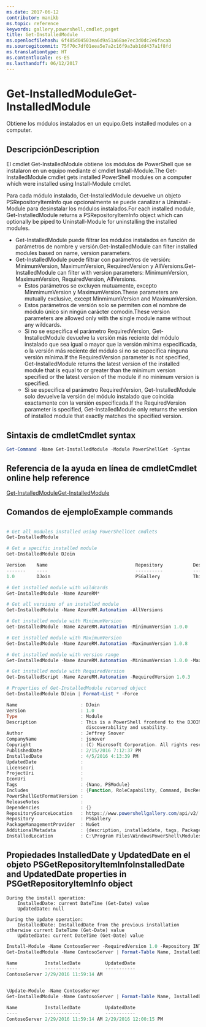 ```yaml
---
ms.date: 2017-06-12
contributor: manikb
ms.topic: reference
keywords: gallery,powershell,cmdlet,psget
title: Get-InstalledModule
ms.openlocfilehash: 6f485d04503ea6d9a51a68ae7ec3d0dc2e6facab
ms.sourcegitcommit: 75f70c7df01eea5e7a2c16f9a3ab1dd437a1f8fd
ms.translationtype: HT
ms.contentlocale: es-ES
ms.lasthandoff: 06/12/2017
---
```

# <a name="get-installedmodule"></a><span data-ttu-id="b6f11-103">Get-InstalledModule</span><span class="sxs-lookup"><span data-stu-id="b6f11-103">Get-InstalledModule</span></span>

<span data-ttu-id="b6f11-104">Obtiene los módulos instalados en un equipo.</span><span class="sxs-lookup"><span data-stu-id="b6f11-104">Gets installed modules on a computer.</span></span>

## <a name="description"></a><span data-ttu-id="b6f11-105">Descripción</span><span class="sxs-lookup"><span data-stu-id="b6f11-105">Description</span></span>

<span data-ttu-id="b6f11-106">El cmdlet Get-InstalledModule obtiene los módulos de PowerShell que se instalaron en un equipo mediante el cmdlet Install-Module.</span><span class="sxs-lookup"><span data-stu-id="b6f11-106">The Get-InstalledModule cmdlet gets installed PowerShell modules on a computer which were installed using Install-Module cmdlet.</span></span>

<span data-ttu-id="b6f11-107">Para cada módulo instalado, Get-InstalledModule devuelve un objeto PSRepositoryItemInfo que opcionalmente se puede canalizar a Uninstall-Module para desinstalar los módulos instalados.</span><span class="sxs-lookup"><span data-stu-id="b6f11-107">For each installed module, Get-InstalledModule returns a PSRepositoryItemInfo object which can optionally be piped to Uninstall-Module for uninstalling the installed modules.</span></span>

- <span data-ttu-id="b6f11-108">Get-InstalledModule puede filtrar los módulos instalados en función de parámetros de nombre y versión.</span><span class="sxs-lookup"><span data-stu-id="b6f11-108">Get-InstalledModule can filter installed modules based on name, version parameters.</span></span>
- <span data-ttu-id="b6f11-109">Get-InstalledModule puede filtrar con parámetros de versión: MinimumVersion, MaximumVersion, RequiredVersion y AllVersions.</span><span class="sxs-lookup"><span data-stu-id="b6f11-109">Get-InstalledModule can filter with version parameters: MinimumVersion, MaximumVersion, RequiredVersion, AllVersions.</span></span>
  - <span data-ttu-id="b6f11-110">Estos parámetros se excluyen mutuamente, excepto MinmimumVersion y MaximumVersion.</span><span class="sxs-lookup"><span data-stu-id="b6f11-110">These parameters are mutually exclusive, except MinmimumVersion and MaximumVersion.</span></span>
  - <span data-ttu-id="b6f11-111">Estos parámetros de versión solo se permiten con el nombre de módulo único sin ningún carácter comodín.</span><span class="sxs-lookup"><span data-stu-id="b6f11-111">These version parameters are allowed only with the single module name without any wildcards.</span></span>
  - <span data-ttu-id="b6f11-112">Si no se especifica el parámetro RequiredVersion, Get-InstalledModule devuelve la versión más reciente del módulo instalado que sea igual o mayor que la versión mínima especificada, o la versión más reciente del módulo si no se especifica ninguna versión mínima.</span><span class="sxs-lookup"><span data-stu-id="b6f11-112">If the RequiredVersion parameter is not specified, Get-InstalledModule returns the latest version of the installed module that is equal to or greater than the minimum version specified or the latest version of the module if no minimum version is specified.</span></span> 
  - <span data-ttu-id="b6f11-113">Si se especifica el parámetro RequiredVersion, Get-InstalledModule solo devuelve la versión del módulo instalado que coincida exactamente con la versión especificada.</span><span class="sxs-lookup"><span data-stu-id="b6f11-113">If the RequiredVersion parameter is specified, Get-InstalledModule only returns the version of installed module that exactly matches the specified version.</span></span>

## <a name="cmdlet-syntax"></a><span data-ttu-id="b6f11-114">Sintaxis de cmdlet</span><span class="sxs-lookup"><span data-stu-id="b6f11-114">Cmdlet syntax</span></span>
```powershell
Get-Command -Name Get-InstalledModule -Module PowerShellGet -Syntax
```

## <a name="cmdlet-online-help-reference"></a><span data-ttu-id="b6f11-115">Referencia de la ayuda en línea de cmdlet</span><span class="sxs-lookup"><span data-stu-id="b6f11-115">Cmdlet online help reference</span></span>

[<span data-ttu-id="b6f11-116">Get-InstalledModule</span><span class="sxs-lookup"><span data-stu-id="b6f11-116">Get-InstalledModule</span></span>](http://go.microsoft.com/fwlink/?LinkId=526863)

## <a name="example-commands"></a><span data-ttu-id="b6f11-117">Comandos de ejemplo</span><span class="sxs-lookup"><span data-stu-id="b6f11-117">Example commands</span></span>

```powershell

# Get all modules installed using PowerShellGet cmdlets
Get-InstalledModule

# Get a specific installed module
Get-InstalledModule DJoin

Version    Name                                Repository           Description
-------    ----                                ----------           -----------
1.0        DJoin                               PSGallery            This is a PowerShell frontend to the DJOIN.exe c...

# Get installed module with wildcards
Get-InstalledModule -Name AzureRM*

# Get all versions of an installed module
Get-InstalledModule -Name AzureRM.Automation -AllVersions

# Get installed module with MinimumVersion
Get-InstalledModule -Name AzureRM.Automation -MinimumVersion 1.0.0

# Get installed module with MaximumVersion
Get-InstalledModule -Name AzureRM.Automation -MaximumVersion 1.0.8

# Get installed module with version range
Get-InstalledModule -Name AzureRM.Automation -MinimumVersion 1.0.0 -MaximumVersion 1.0.8

# Get installed module with RequiredVersion
Get-InstalledScript -Name AzureRM.Automation -RequiredVersion 1.0.3

# Properties of Get-InstalledModule returned object
Get-InstalledModule DJoin | Format-List * -Force

Name                       : DJoin
Version                    : 1.0
Type                       : Module
Description                : This is a PowerShell frontend to the DJOIN.exe command which provides better
                             discoverability and usability.
Author                     : Jeffrey Snover
CompanyName                : jsnover
Copyright                  : (C) Microsoft Corporation. All rights reserved.
PublishedDate              : 2/15/2016 7:12:37 PM
InstalledDate              : 4/5/2016 4:13:39 PM
UpdatedDate                :
LicenseUri                 :
ProjectUri                 :
IconUri                    :
Tags                       : {Nano, PSModule}
Includes                   : {Function, RoleCapability, Command, DscResource...}
PowerShellGetFormatVersion :
ReleaseNotes               :
Dependencies               : {}
RepositorySourceLocation   : https://www.powershellgallery.com/api/v2/
Repository                 : PSGallery
PackageManagementProvider  : NuGet
AdditionalMetadata         : {description, installeddate, tags, PackageManagementProvider...}
InstalledLocation          : C:\Program Files\WindowsPowerShell\Modules\DJoin\1.0

```



## <a name="installeddate-and-updateddate-properties-in-psgetrepositoryiteminfo-object"></a><span data-ttu-id="b6f11-118">Propiedades InstalledDate y UpdatedDate en el objeto PSGetRepositoryItemInfo</span><span class="sxs-lookup"><span data-stu-id="b6f11-118">InstalledDate and UpdatedDate properties in PSGetRepositoryItemInfo object</span></span>

    During the install operation:
        InstalledDate: current DateTime (Get-Date) value
        UpdatedDate: null

    During the Update operation:
        InstalledDate: InstalledDate from the previous installation otherwise current DateTime (Get-Date) value
        UpdatedDate: current DateTime (Get-Date) value

```powershell
Install-Module -Name ContosoServer -RequiredVersion 1.0 -Repository INT
Get-InstalledModule -Name ContosoServer | Format-Table Name, InstalledDate, UpdatedDate

Name          InstalledDate         UpdatedDate
----          -------------         -----------
ContosoServer 2/29/2016 11:59:14 AM


\Update-Module -Name ContosoServer
Get-InstalledModule -Name ContosoServer | Format-Table Name, InstalledDate, UpdatedDate

Name          InstalledDate         UpdatedDate
----          -------------         -----------
ContosoServer 2/29/2016 11:59:14 AM 2/29/2016 12:00:15 PM
```

